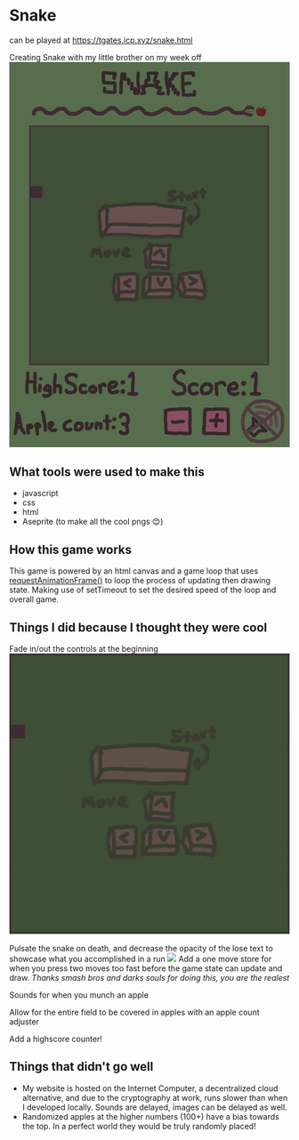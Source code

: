 # Snake

can be played at https://tgates.icp.xyz/snake.html

Creating Snake with my little brother on my week off
![Alt text](/readmeImages/image.png)

## What tools were used to make this

- javascript
- css
- html
- Aseprite (to make all the cool pngs 😊)

## How this game works

This game is powered by an html canvas and a game loop that uses [requestAnimationFrame()](https://developer.mozilla.org/en-US/docs/Web/API/window/requestAnimationFrame) to loop the process of updating then drawing state. Making use of setTimeout to set the desired speed of the loop and overall game.

## Things I did because I thought they were cool

Fade in/out the controls at the beginning
![](/readmeImages/pulsatingControls.gif)

Pulsate the snake on death, and decrease the opacity of the lose text to showcase what you accomplished in a run
![](/readmeImages/pulsatingSnake.gif)
Add a one move store for when you press two moves too fast before the game state can update and draw. _Thanks smash bros and darks souls for doing this, you are the realest_

Sounds for when you munch an apple

Allow for the entire field to be covered in apples with an apple count adjuster

Add a highscore counter!

## Things that didn't go well

- My website is hosted on the Internet Computer, a decentralized cloud alternative, and due to the cryptography at work, runs slower than when I developed locally. Sounds are delayed, images can be delayed as well.
- Randomized apples at the higher numbers (100+) have a bias towards the top. In a perfect world they would be truly randomly placed!
